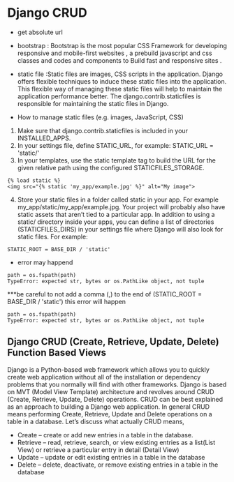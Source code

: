 # Django CRUD

- get absolute url 

- bootstrap : Bootstrap is the most popular CSS Framework for developing responsive and mobile-first websites , a prebuild javascript and css classes and codes and components to  Build fast and responsive sites . 

- static file :Static files are images, CSS scripts in the application. Django offers flexible techniques to induce these static files into the application. This flexible way of managing these static files will help to maintain the application performance better. The django.contrib.staticfiles is responsible for maintaining the static files in Django.


- How to manage static files (e.g. images, JavaScript, CSS)

1. Make sure that django.contrib.staticfiles is included in your INSTALLED_APPS.
2. In your settings file, define STATIC_URL, for example: STATIC_URL = 'static/'
3. In your templates, use the static template tag to build the URL for the given relative path using the configured STATICFILES_STORAGE.
```
{% load static %}
<img src="{% static 'my_app/example.jpg' %}" alt="My image">
```


4. Store your static files in a folder called static in your app. For example my_app/static/my_app/example.jpg. Your project will probably also have static assets that aren’t tied to a particular app. In addition to using a static/ directory inside your apps, you can define a list of directories (STATICFILES_DIRS) in your settings file where Django will also look for static files. For example:

```
STATIC_ROOT = BASE_DIR / 'static'
```

- error may happend 
```
path = os.fspath(path)
TypeError: expected str, bytes or os.PathLike object, not tuple
```
***be careful to not add a comma (,) to the end of (STATIC_ROOT = BASE_DIR / 'static')
this error will happen
```
path = os.fspath(path)
TypeError: expected str, bytes or os.PathLike object, not tuple
```

## Django CRUD (Create, Retrieve, Update, Delete) Function Based Views

Django is a Python-based web framework which allows you to quickly create web application without all of the installation or dependency problems that you normally will find with other frameworks. Django is based on MVT (Model View Template) architecture and revolves around CRUD (Create, Retrieve, Update, Delete) operations. CRUD can be best explained as an approach to building a Django web application. In general CRUD means performing Create, Retrieve, Update and Delete operations on a table in a database. Let’s discuss what actually CRUD means,

- Create – create or add new entries in a table in the database. 
- Retrieve – read, retrieve, search, or view existing entries as a list(List View) or retrieve a particular entry in detail (Detail View) 
- Update – update or edit existing entries in a table in the database 
- Delete – delete, deactivate, or remove existing entries in a table in the database


